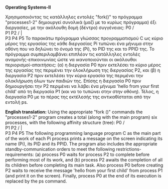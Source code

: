 **Operating Systems-II**

Χρησιμοποιόντας τις κατάλληλες εντολές "fork()" το πρόγραμμα "processes1-2" δημιουργεί συνολικά (μαζί με το κυρίως
πρόγραμμα) έξι διεργασίες, με την ακόλουθη δομή (δέντρο) συγγένειας:
	P0
	/ \
      P1   P2
          / | \
         P3 P4 P5
Το παρακάτω πρόγραμμα γλώσσας προγραμματισμού C ως κύριο μέρος της εργασίας της κάθε διεργασίας Pi τυπώνει ένα μήνυμα 
στην οθόνη που να δηλώνει το όνομά της (Pi), το PID της και το PPID της. Το πρόγραμμα συμπεριλαμβάνει επιπλέον
τις κατάλληλες εντολές αναμονής-επικοινωνίας ώστε να ικανοποιούνται οι ακόλουθοι περιορισμοί-απαιτήσεις: (α)
η διεργασία P0 πριν εκτελέσει το κύριο μέρος της εργασίας της περιμένει την ολοκλήρωση της διεργασίας P2,
και (β) η διεργασία P2 πριν εκτελέσει την κύρια εργασία της περιμένει την ολοκλήρωση όλων των παιδιών της.
Επίσης η διεργασία P0 πριν δημιουργήσει την P2 περιμένει να λάβει ένα μήνυμα 'hello from your first child' από
τη διεργασία P1 (και να το τυπώνει στην στην οθόνη). Τέλος, η διεργασία P0 με το πέρας της εκτέλεσής της
αντικαθίσταται από την εντολή ps.

**English translation:**
Using the appropriate "fork ()" commands the "processes1-2" program creates a total (along with the main
program) six processes, with the following affinity structure (tree):
       P0
       / \
      P1 P2
	/ | \
       P3 P4 P5
The following programming language program C as the main part of the work of each Pi process prints a message
on the screen indicating its name (Pi), its PID and its PPID. The program also includes
the appropriate standby-communication orders to meet the following restrictions-requirements: (a)
process P0 waits for process P2 to complete before performing most of its work,
and (b) process P2 awaits the completion of all its children before completing its main task.
Also process P0 before creating P2 waits to receive the message 'hello from your first child' from
process P1 (and print it on the screen). Finally, process P0 at the end of its execution
is replaced by the ps command.
